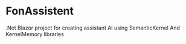 # FonAssistent
.Net Blazor project for creating assistant AI using SemanticKernel And KernelMemory libraries
